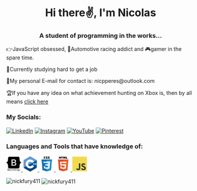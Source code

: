 <h1 align="center">Hi there✌, I'm Nicolas</h1>
<h3 align="center">A student of programming in the works...</h3>

<p align="left">👉JavaScript obsessed, 🏁Automotive racing addict and 🎮gamer in the spare time.</p>
<p align="left">🔰Currently studying hard to get a job</p>
<p align="left">📧My personal E-mail for contact is: nicpperes@outlook.com</p>
<p align="left">🏆If you have any idea on what achievement hunting on Xbox is, then by all means <a href="https://www.trueachievements.com/gamer/NickFury+Player" target="_blank">click here</a></p>

<h3 align="left">My Socials:</h3>
<p align="left">
<a href="https://www.linkedin.com/in/nicolas-peres/" target="_blank"><img align="center" src="https://raw.githubusercontent.com/rahuldkjain/github-profile-readme-generator/master/src/images/icons/Social/linked-in-alt.svg" alt="LinkedIn" height="30" width="30" /></a>
<a href="https://www.instagram.com/nick_fury411/" target="_blank"><img align="center" src="https://img.icons8.com/fluency/512/instagram-new.png" alt="Instagram" height="40" width="40" /></a>
<a href="https://www.youtube.com/channel/UCzARZ2hlc645Z-0E7NG1yWg" target="blank"><img align="center" src="https://www.logo.wine/a/logo/YouTube/YouTube-Icon-Full-Color-Logo.wine.svg" alt="YouTube" height="40" width="45" /></a>
<a href="https://br.pinterest.com/NickFury411/" target="blank"><img align="center" src="https://seeklogo.com/images/P/pinterest-logo-8561DDA2E1-seeklogo.com.png" alt="Pinterest" height="40" width="40" /></a>
</p>

<h3 align="left">Languages and Tools that have knowledge of:</h3>
<p align="left"> <a href="https://getbootstrap.com" target="_blank" rel="noreferrer"> <img src="https://raw.githubusercontent.com/devicons/devicon/master/icons/bootstrap/bootstrap-plain-wordmark.svg" alt="bootstrap" width="40" height="40"/> </a> <a href="https://www.w3schools.com/cpp/" target="_blank" rel="noreferrer"> <img src="https://raw.githubusercontent.com/devicons/devicon/master/icons/cplusplus/cplusplus-original.svg" alt="cplusplus" width="40" height="40"/> </a> <a href="https://www.w3schools.com/css/" target="_blank" rel="noreferrer"> <img src="https://raw.githubusercontent.com/devicons/devicon/master/icons/css3/css3-original-wordmark.svg" alt="css3" width="40" height="40"/> </a> <a href="https://www.w3.org/html/" target="_blank" rel="noreferrer"> <img src="https://raw.githubusercontent.com/devicons/devicon/master/icons/html5/html5-original-wordmark.svg" alt="html5" width="40" height="40"/> </a> <a href="https://developer.mozilla.org/en-US/docs/Web/JavaScript" target="_blank" rel="noreferrer"> <img src="https://raw.githubusercontent.com/devicons/devicon/master/icons/javascript/javascript-original.svg" alt="javascript" width="40" height="40"/> </a> </p>

<p><img align="left" src="https://github-readme-stats.vercel.app/api/top-langs?username=nickfury411&show_icons=true&locale=en&layout=compact" alt="nickfury411" /></p>

<p>&nbsp;<img align="center" src="https://github-readme-stats.vercel.app/api?username=nickfury411&show_icons=true&locale=en" alt="nickfury411" /></p>
